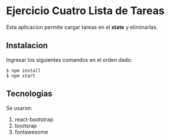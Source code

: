 # Ejercicio Cuatro Lista de Tareas

Esta aplicacion permite cargar tareas en el **state** y eliminarlas.


## Instalacion 
Ingresar los siguientes comandos en el orden dado:
```
$ npm install
$ npm start
```
## Tecnologias
Se usaron:
1. react-bootstrap
2. bootsrap
3. fontawesome

